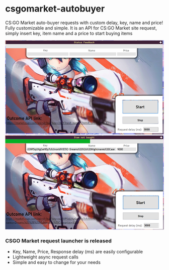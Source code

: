 # csgomarket-autobuyer
CS:GO Market auto-buyer requests with custom delay, key, name and price! Fully customizable and simple.
It is an API for CS:GO Market site request, simply insert key, item name and a price to start buying items

<img src="/Screenshots/_screenshot_main.png" width="560" height="300" />
<img src="/Screenshots/_screenshot_busy.png" width="560" height="300" />

### CSGO Market request launcher is released

- Key, Name, Price, Response delay (ms) are easily configurable
- Lightweight async request calls
- Simple and easy to change for your needs
